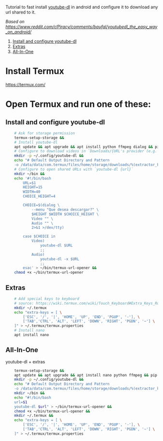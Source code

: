 [//]: # "Ctrl+K,V o Ctrl+Shift+V - Para ver vista previa en VSCode"

Tutorial to fast install [youtube-dl](https://github.com/ytdl-org/youtube-dl/) in android and configure it to download any url shared to it.

*Based on https://www.reddit.com/r/Piracy/comments/baufql/youtubedl_the_easy_way_on_android/*

1. [Install and configure youtube-dl](#Install-and-configure-youtube-dl)
2. [Extras](#Extras)
3. [All-In-One](#All-In-One)

# Install Termux
https://termux.com/

# Open Termux and run one of these:

## Install and configure youtube-dl

```bash
    # Ask for storage permission
    termux-setup-storage &&
    # Install youtube-dl
    apt update && apt upgrade && apt install python ffmpeg dialog && pip install youtube-dl &&
    # Configure to download videos in `Downloads/{URL's provider (e.g. Youtube)}/{filename}`
    mkdir -p ~/.config/youtube-dl &&
    echo "# Default Output Directory and Pattern
    -o /data/data/com.termux/files/home/storage/downloads/%(extractor_key)s/%(title).150s-%(id)s.%(ext)s" > ~/.config/youtube-dl/config &&
    # Configure to open shared URLs with `youtube-dl {url}`
    mkdir ~/bin &&
    echo '#!/bin/bash
        URL=$1
        HEIGHT=15
        WIDTH=40
        CHOICE_HEIGHT=4

        CHOICE=$(dialog \
            --menu "Que desea descargar?" \
            $HEIGHT $WIDTH $CHOICE_HEIGHT \
            Video "" \
            Audio "" \
            2>&1 >/dev/tty)

        case $CHOICE in
            Video)
                youtube-dl $URL
                ;;
            Audio)
                youtube-dl -x $URL
                ;;
        esac' > ~/bin/termux-url-opener &&
    chmod +x ~/bin/termux-url-opener
```

## Extras

```bash
    # Add special keys to keyboard
    # source: https://wiki.termux.com/wiki/Touch_Keyboard#Extra_Keys_Row(s)
    mkdir ~/.termux
    echo "extra-keys = [ \
        ['ESC', '/', '|', 'HOME', 'UP', 'END', 'PGUP', '-'], \
        ['TAB','CTRL', 'ALT', 'LEFT', 'DOWN', 'RIGHT', 'PGDN', '~'] \
    ]" > ~/.termux/termux.properties
    # Install nano
    apt install nano
```

## All-In-One

youtube-dl + extras

```bash
    termux-setup-storage &&
    apt update && apt upgrade && apt install nano python ffmpeg && pip install youtube-dl &&
    mkdir -p ~/.config/youtube-dl &&
    echo "# Default Output Directory and Pattern
    -o /data/data/com.termux/files/home/storage/downloads/%(extractor_key)s/%(uploader)s/%(title)s-%(id)s.%(ext)s" > ~/.config/youtube-dl/config &&
    mkdir ~/bin &&
    echo "#!/bin/bash
    url=$1
    youtube-dl $url" > ~/bin/termux-url-opener &&
    chmod +x ~/bin/termux-url-opener &&
    mkdir ~/.termux &&
    echo "extra-keys = [ \
        ['ESC', '/', '|', 'HOME', 'UP', 'END', 'PGUP', '-'], \
        ['TAB','CTRL', 'ALT', 'LEFT', 'DOWN', 'RIGHT', 'PGDN', '~'] \
    ]" > ~/.termux/termux.properties
```
